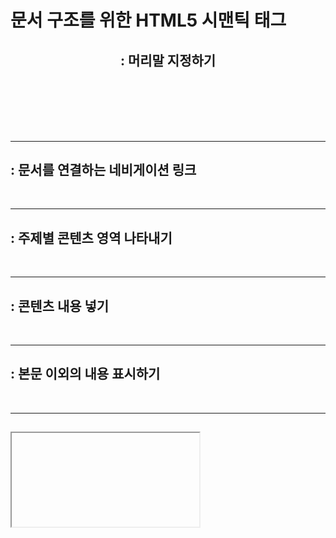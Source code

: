 # 문서 구조를 위한 HTML5 시맨틱 태그

## <header>: 머리말 지정하기

<br><hr>

## <nav>: 문서를 연결하는 네비게이션 링크

<br><hr>

## <section>: 주제별 콘텐츠 영역 나타내기

<br><hr>

## <article>: 콘텐츠 내용 넣기

<br><hr>

## <aside>: 본문 이외의 내용 표시하기

<br><hr>

## <iframe>: 외부 문서 삽입하기

<br><hr>

## <footer>: 제작 정보와 저작권 정보 표시하기

<br><hr>

## <address>: 사이트 제작자 정보, 연락처 정보 나타내기

